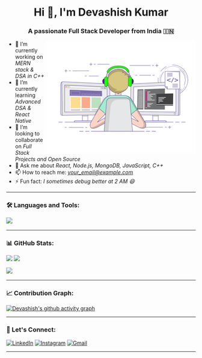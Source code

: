 <!---
- 👋 Hi, I’m @devashishkr3
- 👀 I’m Specilist in Backend Developement (Node.js)
- 🌱 I’m currently learning React-Native
- 📫 How to reach me 
- 😄 Pronouns: Devashish Kumar
- ⚡ Fun fact: People sleep at night and I sleep during the day.

--->
<!---
devashishkr3/devashishkr3 is a ✨ special ✨ repository because its `README.md` (this file) appears on your GitHub profile.
You can click the Preview link to take a look at your changes.
--->


<h1 align="center">Hi 👋, I'm Devashish Kumar</h1>
<h3 align="center">A passionate Full Stack Developer from India 🇮🇳</h3>

<img align="right" width="400" src="https://raw.githubusercontent.com/devSouvik/devSouvik/master/gif3.gif" />

- 🔭 I’m currently working on *MERN stack & DSA in C++*
- 🌱 I’m currently learning *Advanced DSA & React Native*
- 👯 I’m looking to collaborate on *Full Stack Projects and Open Source*
- 💬 Ask me about *React, Node.js, MongoDB, JavaScript, C++*
- 📫 How to reach me: *your_email@example.com*
- ⚡ Fun fact: *I sometimes debug better at 2 AM 😄*

---

### 🛠 Languages and Tools:
<p align="left">
  <img src="https://skillicons.dev/icons?i=html,css,js,react,nodejs,mongodb,express,cpp,git,github,tailwind,figma,linux,java,python" />
</p>

---

### 📊 GitHub Stats:
<p align="left">
  <img src="https://github-readme-stats.vercel.app/api?username=devashishkr3&show_icons=true&theme=tokyonight" width="48%" />
  <img src="https://github-readme-streak-stats.herokuapp.com?user=devashishkr3&theme=tokyonight" width="48%" />
</p>

<p align="left">
  <img src="https://github-readme-stats.vercel.app/api/top-langs/?username=devashishkr3&layout=compact&theme=tokyonight" width="48%" />
</p>

---

### 📈 Contribution Graph:
[![Devashish's github activity graph](https://github-readme-activity-graph.vercel.app/graph?username=devashishkr3&theme=tokyo-night)](https://github.com/Ashutosh00710/github-readme-activity-graph)

---

### 🔗 Let's Connect:
<p align="left">
  <a href="https://linkedin.com/in/YOUR-LINKEDIN-USERNAME" target="blank"><img src="https://cdn-icons-png.flaticon.com/512/174/174857.png" alt="LinkedIn" width="30" /></a>
  <a href="https://instagram.com/YOUR-INSTAGRAM-ID" target="blank"><img src="https://cdn-icons-png.flaticon.com/512/2111/2111463.png" alt="Instagram" width="30" /></a>
  <a href="mailto:your_email@example.com"><img src="https://cdn-icons-png.flaticon.com/512/732/732200.png" alt="Gmail" width="30" /></a>
</p>

---
